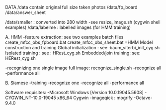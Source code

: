 DATA
 /data contain original full size taken photos
	/data/fp_board
	/data/answer_sheet

 /data/smaller : converted into 280 width
	-see resize_image.sh (cygwin shell examples)
 /data/labelme :   labelled images (for HMM training)

A. HMM
 -feature extraction: see two examples batch files
	create_mfcc_obs_fpboard.bat
	create_mfcc_obs_sheet.bat
 =HMM Model construction and training
	Global initialization : 
		see :baum_viterbi_init_cyg.sh
	Isolated training	  : 
		see : HRest_cyg.sh
	Embedded/join training: 
		see: HERest_cyg.sh
	
 -recognizing one single image full image:
	recognize_single.sh
 -recognize all
 -performance all

B. Siamese
 -training
 -recognize one
 -recognize all
 -performance all


Software requisites:
-Microsoft Windows [Version 10.0.19045.5608]
-CYGWIN_NT-10.0-19045 x86_64 Cygwin
	-imageqick : mogrify
-Octave-9.4.0

